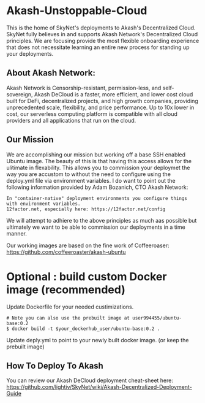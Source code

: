 # Akash-Unstoppable-Cloud
This is the home of SkyNet's deployments to Akash's Decentralized Cloud.  SkyNet fully believes in and supports Akash Network's Decentralized Cloud principles.  We are focusing provide the most flexible onboarding experience that does not necessitate learning an entire new process for standing up your deployments.

## About Akash Network: 

Akash Network is Censorship-resistant, permission-less, and self-sovereign, Akash DeCloud is a faster, more efficient, and lower cost cloud built for DeFi, decentralized projects, and high growth companies, providing unprecedented scale, flexibility, and price performance. Up to 10x lower in cost, our serverless computing platform is compatible with all cloud providers and all applications that run on the cloud.

## Our Mission

We are accomplishing our mission but working off a base SSH enabled Ubuntu image.  The beauty of this is that having this access allows for the ulitimate in flexability. This allows you to commission your deploymet the way you are accustom to without the need to configure using the deploy.yml file via environment variables. I do want to point out the following information provided by Adam Bozanich, CTO Akash Network:
```  
In "container-native" deployment environments you configure things with environment variables.  
12factor.net, especially here: https://12factor.net/config
```  
We will attempt to adhiere to the above principles as much aas possible but ultimately we want to be able to commission our deployments in a time manner.

Our working images are based on the fine work of Coffeeroaser: https://github.com/coffeeroaster/akash-ubuntu

# Optional : build custom Docker image (recommended)

Update Dockerfile for your needed custimizations.
``` 
# Note you can also use the prebuilt image at user994455/ubuntu-base:0.2
$ docker build -t $your_dockerhub_user/ubuntu-base:0.2 .
```  
Update deply.yml to point to your newly built docker image. (or keep the prebuilt image)

## How To Deploy To Akash

You can review our Akash DeCloud deployment cheat-sheet here: https://github.com/lightiv/SkyNet/wiki/Akash-Decentralized-Deployment-Guide
